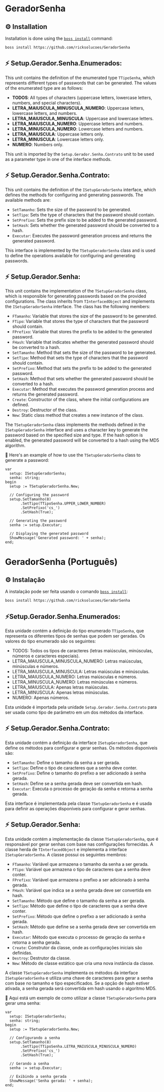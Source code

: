 # GeradorSenha

## ⚙️ Installation
Installation is done using the [`boss install`](https://github.com/HashLoad/boss) command:
``` sh
boss install https://github.com/ricksolucoes/GeradorSenha
```
## ⚡️ Setup.Gerador.Senha.Enumerados:

This unit contains the definition of the enumerated type `TTipoSenha`, which represents different types of passwords that can be generated. The values of the enumerated type are as follows:

- **TODOS**: All types of characters (uppercase letters, lowercase letters, numbers, and special characters).
- **LETRA_MAIUSCULA_MINUSCULA_NUMERO**: Uppercase letters, lowercase letters, and numbers.
- **LETRA_MAIUSCULA_MINUSCULA**: Uppercase and lowercase letters.
- **LETRA_MAIUSCULA_NUMERO**: Uppercase letters and numbers.
- **LETRA_MINUSCULA_NUMERO**: Lowercase letters and numbers.
- **LETRA_MAIUSCULA**: Uppercase letters only.
- **LETRA_MINUSCULA**: Lowercase letters only.
- **NUMERO**: Numbers only.

This unit is imported by the `Setup.Gerador.Senha.Contrato` unit to be used as a parameter type in one of the interface methods.

## ⚡️ Setup.Gerador.Senha.Contrato:

This unit contains the definition of the `ISetupGeradorSenha` interface, which defines the methods for configuring and generating passwords. The available methods are:

- `SetTamanho`: Sets the size of the password to be generated.
- `SetTipo`: Sets the type of characters that the password should contain.
- `SetPrefixo`: Sets the prefix size to be added to the generated password.
- `SetHash`: Sets whether the generated password should be converted to a hash.
- `Executar`: Executes the password generation process and returns the generated password.

This interface is implemented by the `TSetupGeradorSenha` class and is used to define the operations available for configuring and generating passwords.

## ⚡️ Setup.Gerador.Senha:

This unit contains the implementation of the `TSetupGeradorSenha` class, which is responsible for generating passwords based on the provided configurations. The class inherits from `TInterfacedObject` and implements the `ISetupGeradorSenha` interface. The class has the following members:

- `FTamanho`: Variable that stores the size of the password to be generated.
- `FTipo`: Variable that stores the type of characters that the password should contain.
- `FPrefixo`: Variable that stores the prefix to be added to the generated password.
- `FHash`: Variable that indicates whether the generated password should be converted to a hash.
- `SetTamanho`: Method that sets the size of the password to be generated.
- `SetTipo`: Method that sets the type of characters that the password should contain.
- `SetPrefixo`: Method that sets the prefix to be added to the generated password.
- `SetHash`: Method that sets whether the generated password should be converted to a hash.
- `Executar`: Method that executes the password generation process and returns the generated password.
- `Create`: Constructor of the class, where the initial configurations are defined.
- `Destroy`: Destructor of the class.
- `New`: Static class method that creates a new instance of the class.

The `TSetupGeradorSenha` class implements the methods defined in the `ISetupGeradorSenha` interface and uses a character key to generate the password based on the specified size and type. If the hash option is enabled, the generated password will be converted to a hash using the MD5 algorithm.

🌱 Here's an example of how to use the `TSetupGeradorSenha` class to generate a password:

```delphi
var
  setup: ISetupGeradorSenha;
  senha: string;
begin
  setup := TSetupGeradorSenha.New;

  // Configuring the password
  setup.SetTamanho(8)
       .SetTipo(TTipoSenha.UPPER_LOWER_NUMBER)
       .SetPrefixo('cs_')
       .SetHash(True);

  // Generating the password
  senha := setup.Executar;

  // Displaying the generated password
  ShowMessage('Generated password: ' + senha);
end;
```
# GeradorSenha (Português)
## ⚙️ Instalação
A instalação pode ser feita usando o comando [`boss install`](https://github.com/HashLoad/boss):

```sh
boss install https://github.com/ricksolucoes/GeradorSenha
```
## ⚡️Setup.Gerador.Senha.Enumerados:

Esta unidade contém a definição do tipo enumerado `TTipoSenha`, que representa os diferentes tipos de senhas que podem ser geradas. Os valores do tipo enumerado são os seguintes:

- TODOS: Todos os tipos de caracteres (letras maiúsculas, minúsculas, números e caracteres especiais).
- LETRA_MAIUSCULA_MINUSCULA_NUMERO: Letras maiúsculas, minúsculas e números.
- LETRA_MAIUSCULA_MINUSCULA: Letras maiúsculas e minúsculas.
- LETRA_MAIUSCULA_NUMERO: Letras maiúsculas e números.
- LETRA_MINUSCULA_NUMERO: Letras minúsculas e números.
- LETRA_MAIUSCULA: Apenas letras maiúsculas.
- LETRA_MINUSCULA: Apenas letras minúsculas.
- NUMERO: Apenas números.

Esta unidade é importada pela unidade `Setup.Gerador.Senha.Contrato` para ser usada como tipo de parâmetro em um dos métodos da interface.

## ⚡️ Setup.Gerador.Senha.Contrato:

Esta unidade contém a definição da interface `ISetupGeradorSenha`, que define os métodos para configurar e gerar senhas. Os métodos disponíveis são:

- `SetTamanho`: Define o tamanho da senha a ser gerada.
- `SetTipo`: Define o tipo de caracteres que a senha deve conter.
- `SetPrefixo`: Define o tamanho do prefixo a ser adicionado à senha gerada.
- `SetHash`: Define se a senha gerada deve ser convertida em hash.
- `Executar`: Executa o processo de geração da senha e retorna a senha gerada.

Esta interface é implementada pela classe `TSetupGeradorSenha` e é usada para definir as operações disponíveis para configurar e gerar senhas.

## ⚡️ Setup.Gerador.Senha:

Esta unidade contém a implementação da classe `TSetupGeradorSenha`, que é responsável por gerar senhas com base nas configurações fornecidas. A classe herda de `TInterfacedObject` e implementa a interface `ISetupGeradorSenha`. A classe possui os seguintes membros:

- `FTamanho`: Variável que armazena o tamanho da senha a ser gerada.
- `FTipo`: Variável que armazena o tipo de caracteres que a senha deve conter.
- `FPrefixo`: Variável que armazena o prefixo a ser adicionado à senha gerada.
- `FHash`: Variável que indica se a senha gerada deve ser convertida em hash.
- `SetTamanho`: Método que define o tamanho da senha a ser gerada.
- `SetTipo`: Método que define o tipo de caracteres que a senha deve conter.
- `SetPrefixo`: Método que define o prefixo a ser adicionado à senha gerada.
- `SetHash`: Método que define se a senha gerada deve ser convertida em hash.
- `Executar`: Método que executa o processo de geração da senha e retorna a senha gerada.
- `Create`: Construtor da classe, onde as configurações iniciais são definidas.
- `Destroy`: Destrutor da classe.
- `New`: Método de classe estático que cria uma nova instância da classe.

A classe `TSetupGeradorSenha` implementa os métodos da interface `ISetupGeradorSenha` e utiliza uma chave de caracteres para gerar a senha com base no tamanho e tipo especificados. Se a opção de hash estiver ativada, a senha gerada será convertida em hash usando o algoritmo MD5.

🌱 Aqui está um exemplo de como utilizar a classe `TSetupGeradorSenha` para gerar uma senha:

```delphi
var
  setup: ISetupGeradorSenha;
  senha: string;
begin
  setup := TSetupGeradorSenha.New;

  // Configurando a senha
  setup.SetTamanho(8)
       .SetTipo(TTipoSenha.LETRA_MAIUSCULA_MINUSCULA_NUMERO)
       .SetPrefixo('cs_')
       .SetHash(True);

  // Gerando a senha
  senha := setup.Executar;

  // Exibindo a senha gerada
  ShowMessage('Senha gerada: ' + senha);
end;
